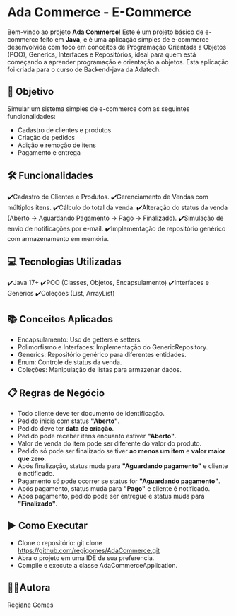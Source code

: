 # Ada Commerce - E-Commerce
Bem-vindo ao projeto **Ada Commerce**! Este é um projeto básico de e-commerce feito em **Java**, e é uma aplicação simples de e-commerce desenvolvida com foco em conceitos de Programação Orientada a Objetos (POO), Generics, Interfaces e Repositórios,  ideal para quem está começando a aprender programação e orientação a objetos. Esta aplicação foi criada para o curso de Backend-java da Adatech.

## 🎯 Objetivo
Simular um sistema simples de e-commerce com as seguintes funcionalidades:
- Cadastro de clientes e produtos
- Criação de pedidos
- Adição e remoção de itens
- Pagamento e entrega

## 🛠️ Funcionalidades
✔️Cadastro de Clientes e Produtos.
✔️Gerenciamento de Vendas com múltiplos itens.
✔️Cálculo do total da venda.
✔️Alteração do status da venda (Aberto → Aguardando Pagamento → Pago → Finalizado).
✔️Simulação de envio de notificações por e-mail.
✔️Implementação de repositório genérico com armazenamento em memória.

## 💻 Tecnologias Utilizadas
✔️Java 17+
✔️POO (Classes, Objetos, Encapsulamento)
✔️Interfaces e Generics
✔️Coleções (List, ArrayList)

## 📚 Conceitos Aplicados

- Encapsulamento: Uso de getters e setters.
- Polimorfismo e Interfaces: Implementação do GenericRepository.
- Generics: Repositório genérico para diferentes entidades.
- Enum: Controle de status da venda.
- Coleções: Manipulação de listas para armazenar dados.
  
## 📋 Regras de Negócio

- Todo cliente deve ter documento de identificação.
- Pedido inicia com status **"Aberto"**.
- Pedido deve ter **data de criação**.
- Pedido pode receber itens enquanto estiver **"Aberto"**.
- Valor de venda do item pode ser diferente do valor do produto.
- Pedido só pode ser finalizado se tiver **ao menos um item** e **valor maior que zero**.
- Após finalização, status muda para **"Aguardando pagamento"** e cliente é notificado.
- Pagamento só pode ocorrer se status for **"Aguardando pagamento"**.
- Após pagamento, status muda para **"Pago"** e cliente é notificado.
- Após pagamento, pedido pode ser entregue e status muda para **"Finalizado"**.

## ▶️ Como Executar
- Clone o repositório: git clone https://github.com/regigomes/AdaCommerce.git
- Abra o projeto em uma IDE de sua preferencia.
- Compile e execute a classe AdaCommerceApplication.

## 👩‍💻Autora
Regiane Gomes




   
